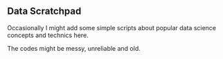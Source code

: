 ## Data Scratchpad

Occasionally I might add some simple scripts about popular data science concepts and technics here.

The codes might be messy, unreliable and old.